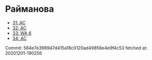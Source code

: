 # Райманова
- [31: AC](31.md)
- [32: AC](32.md)
- [33: WA 6](33.md)
- [34: AC](34.md)

Commit: 564e7e398947d415a18c0120ad49856e4e9f4c53
 fetched at: 20201201-190256
